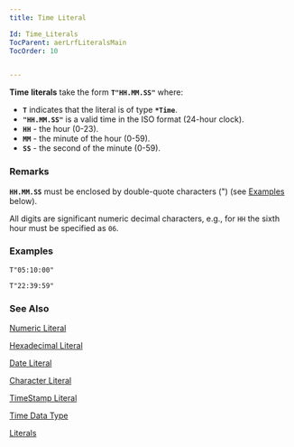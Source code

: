 ```yaml
---
title: Time Literal

Id: Time_Literals
TocParent: aerLrfLiteralsMain
TocOrder: 10


---
```


**Time** **literals** take the form **`T"HH.MM.SS"`** where: 

- **`T`** indicates that the literal is of type **`*Time`**.
- **`"HH.MM.SS"`** is a valid time in the ISO format (24-hour clock).
- **`HH`** - the hour (0-23).
- **`MM`** - the minute of the hour (0-59).
- **`SS`** - the second of the minute (0-59).

### Remarks
**`HH.MM.SS`** must be enclosed by double-quote characters (") (see [Examples](#examples) below).

All digits are significant numeric decimal characters, e.g., for `HH` the sixth hour must be specified as `06`.

### Examples
`T"05:10:00"`

`T"22:39:59"`


### See Also
[Numeric Literal](Numeric_Literal.html)

[Hexadecimal Literal](Hexadecimal_Literal.html)

[Date Literal](Date_Literals.html)

[Character Literal](Character_Literal.html)

[TimeStamp Literal](Timestamp_Literals.html)

[Time Data Type](Time_Data_Type.html)

[Literals](ecrLrfLiteralsMain.html) 
